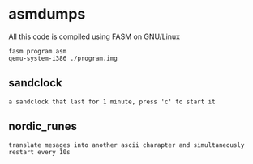 # asmdumps


All this code is compiled using FASM on GNU/Linux

```
fasm program.asm
qemu-system-i386 ./program.img
```

## sandclock
	a sandclock that last for 1 minute, press 'c' to start it
	
## nordic_runes
	translate mesages into another ascii charapter and simultaneously restart every 10s
	
